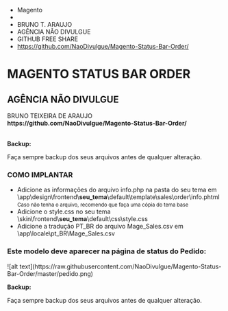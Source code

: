  * Magento
 *
 * BRUNO T. ARAUJO
 * AGÊNCIA NÃO DIVULGUE
 * GITHUB FREE SHARE
 * https://github.com/NaoDivulgue/Magento-Status-Bar-Order/
 
<h1>MAGENTO STATUS BAR ORDER</h1>
<h2>AGÊNCIA NÃO DIVULGUE</h2>
BRUNO TEIXEIRA DE ARAUJO<br/>
<b>https://github.com/NaoDivulgue/Magento-Status-Bar-Order/</b>
<br/>
<br/>

<b>Backup:</b>
<p>Faça sempre backup dos seus arquivos antes de qualquer alteração.</p>

<h3>COMO IMPLANTAR</h3>
<ul>
	<li>Adicione as informações do arquivo info.php na pasta do seu tema em \app\design\frontend\<b>seu_tema</b>\default\template\sales\order\info.phtml <small>Caso não tenha o arquivo, recomendo que faça uma cópia do tema base</small></li>
	<li>Adicione o style.css no seu tema \skin\frontend\<b>seu_tema</b>\default\css\style.css</li>
	<li>Adicione a tradução PT_BR do arquivo Mage_Sales.csv em \app\locale\pt_BR\Mage_Sales.csv</li> 
</ul>
<h3>Este modelo deve aparecer na página de status do Pedido:</h3>
![alt text](https://raw.githubusercontent.com/NaoDivulgue/Magento-Status-Bar-Order/master/pedido.png)


<b>Backup:</b>
<p>Faça sempre backup dos seus arquivos antes de qualquer alteração.</p>


